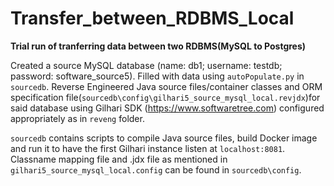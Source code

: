 # Transfer_between_RDBMS_Local
 **Trial run of tranferring data between two RDBMS(MySQL to Postgres)**

 Created a source MySQL database (name: db1; username: testdb; password: software_source5). Filled with data using ```autoPopulate.py``` in ```sourcedb```.
 Reverse Engineered Java source files/container classes and ORM specification file(```sourcedb\config\gilhari5_source_mysql_local.revjdx```)for said database using Gilhari SDK (https://www.softwaretree.com) configured appropriately as in ```reveng``` folder.

```sourcedb``` contains scripts to compile Java source files, build Docker image and run it to have the first Gilhari instance listen at ```localhost:8081```.
Classname mapping file and .jdx file as mentioned in ```gilhari5_source_mysql_local.config``` can be found in ```sourcedb\config```.


